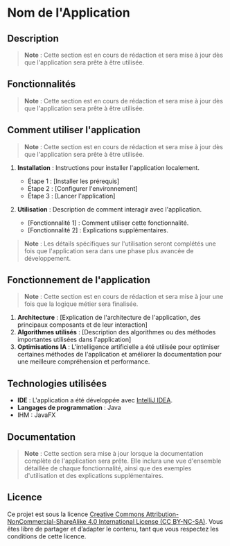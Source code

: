 # Nom de l'Application

## Description

> **Note** : Cette section est en cours de rédaction et sera mise à jour dès que l'application sera prête à être utilisée.

## Fonctionnalités

> **Note** : Cette section est en cours de rédaction et sera mise à jour dès que l'application sera prête à être utilisée.

## Comment utiliser l'application

> **Note** : Cette section est en cours de rédaction et sera mise à jour dès que l'application sera prête à être utilisée.

1. **Installation** : Instructions pour installer l'application localement.
   
   - Étape 1 : [Installer les prérequis]
   - Étape 2 : [Configurer l'environnement]
   - Étape 3 : [Lancer l'application]

2. **Utilisation** : Description de comment interagir avec l'application.
   
   - [Fonctionnalité 1] : Comment utiliser cette fonctionnalité.
   - [Fonctionnalité 2] : Explications supplémentaires.

> **Note** : Les détails spécifiques sur l'utilisation seront complétés une fois que l'application sera dans une phase plus avancée de développement.

## Fonctionnement de l'application

> **Note** : Cette section est en cours de rédaction et sera mise à jour une fois que la logique métier sera finalisée.

1. **Architecture** : [Explication de l'architecture de l'application, des principaux composants et de leur interaction]
2. **Algorithmes utilisés** : [Description des algorithmes ou des méthodes importantes utilisées dans l'application]
3. **Optimisations IA** : L'intelligence artificielle a été utilisée pour optimiser certaines méthodes de l'application et améliorer la documentation pour une meilleure compréhension et performance.

## Technologies utilisées

- **IDE** : L'application a été développée avec [IntelliJ IDEA](https://www.jetbrains.com/idea/).
- **Langages de programmation** : Java
- IHM : JavaFX

## Documentation

> **Note** : Cette section sera mise à jour lorsque la documentation complète de l'application sera prête. Elle inclura une vue d'ensemble détaillée de chaque fonctionnalité, ainsi que des exemples d'utilisation et des explications supplémentaires.

## Licence

Ce projet est sous la licence [Creative Commons Attribution-NonCommercial-ShareAlike 4.0 International License (CC BY-NC-SA)](https://creativecommons.org/licenses/by-nc-sa/4.0/). Vous êtes libre de partager et d’adapter le contenu, tant que vous respectez les conditions de cette licence.
